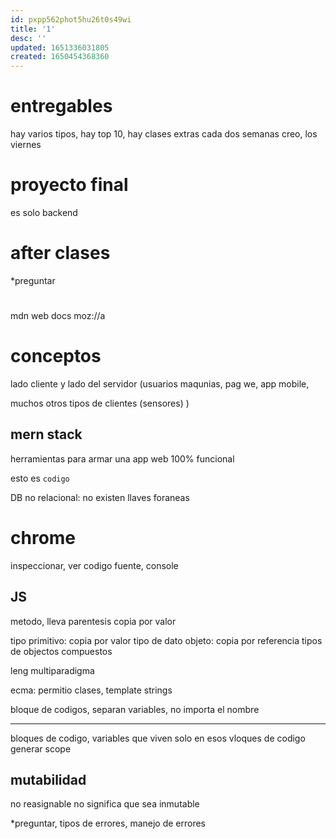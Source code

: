 ```yaml
---
id: pxpp562phot5hu26t0s49wi
title: '1'
desc: ''
updated: 1651336031805
created: 1650454368360
---
```


# entregables
hay varios tipos, hay top 10, hay clases extras cada dos semanas creo, los viernes
    
# proyecto final
es solo backend

# after clases
*preguntar

# 
mdn web docs
moz://a

# conceptos

lado cliente y lado del servidor (usuarios maqunias, pag we, app mobile, 

muchos otros tipos de clientes (sensores) )

## mern stack

herramientas para armar una app web 100% funcional  

esto es `codigo`

DB no relacional: no existen llaves foraneas

# chrome
inspeccionar, ver codigo fuente,
console

## JS
metodo, lleva parentesis
copia por valor

tipo primitivo: copia por valor
tipo de dato objeto: copia por referencia
tipos de objectos compuestos

leng multiparadigma

ecma: permitio clases, template strings

bloque de codigos, separan variables, no importa el nombre
****
bloques de codigo, variables que viven solo en esos vloques de codigo
generar scope

## mutabilidad

no reasignable no significa que sea inmutable

*preguntar, tipos de errores, manejo de errores
